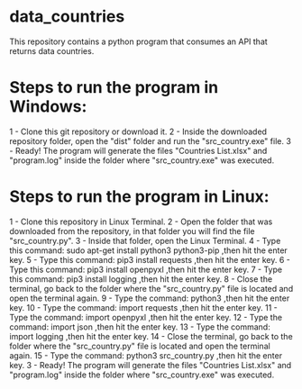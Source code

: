# data_countries
This repository contains a python program that consumes an API that returns data countries.

# Steps to run the program in Windows:
1 - Clone this git repository or download it.
2 - Inside the downloaded repository folder, open the "dist" folder and run the "src_country.exe" file.
3 - Ready!
The program will generate the files "Countries List.xlsx" and "program.log" inside the folder where "src_country.exe" was executed.

# Steps to run the program in Linux:
1  - Clone this repository in Linux Terminal.
2  - Open the folder that was downloaded from the repository, in that folder you will find the file "src_country.py".
3  - Inside that folder, open the Linux Terminal.
4  - Type this command: sudo apt-get install python3 python3-pip ,then hit the enter key.
5  - Type this command: pip3 install requests ,then hit the enter key.
6  - Type this command: pip3 install openpyxl  ,then hit the enter key.
7  - Type this command: pip3 install logging  ,then hit the enter key.
8  - Close the terminal, go back to the folder where the "src_country.py" file is located and open the terminal again.
9  - Type the command: python3 ,then hit the enter key.
10 - Type the command: import requests ,then hit the enter key.
11 - Type the command: import openpyxl ,then hit the enter key.
12 - Type the command: import json ,then hit the enter key.
13 - Type the command: import logging  ,then hit the enter key.
14 - Close the terminal, go back to the folder where the "src_country.py" file is located and open the terminal again.
15 - Type the command: python3 src_country.py  ,then hit the enter key.
3 - Ready!
The program will generate the files "Countries List.xlsx" and "program.log" inside the folder where "src_country.exe" was executed.
